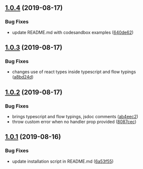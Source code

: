 ## [1.0.4](https://github.com/draftup/react-event-boundary/compare/v1.0.3...v1.0.4) (2019-08-17)

### Bug Fixes

- update README.md with codesandbox examples ([640de62](https://github.com/draftup/react-event-boundary/commit/640de62))

## [1.0.3](https://github.com/draftup/react-event-boundary/compare/v1.0.2...v1.0.3) (2019-08-17)

### Bug Fixes

- changes use of react types inside typescript and flow typings ([a8bd24d](https://github.com/draftup/react-event-boundary/commit/a8bd24d))

## [1.0.2](https://github.com/draftup/react-event-boundary/compare/v1.0.1...v1.0.2) (2019-08-17)

### Bug Fixes

- brings typescript and flow typings, jsdoc comments ([ab4eec2](https://github.com/draftup/react-event-boundary/commit/ab4eec2))
- throw custom error when no handler prop provided ([8087cec](https://github.com/draftup/react-event-boundary/commit/8087cec))

## [1.0.1](https://github.com/draftup/react-event-boundary/compare/v1.0.0...v1.0.1) (2019-08-16)

### Bug Fixes

- update installation script in README.md ([6a53f55](https://github.com/draftup/react-event-boundary/commit/6a53f55))
